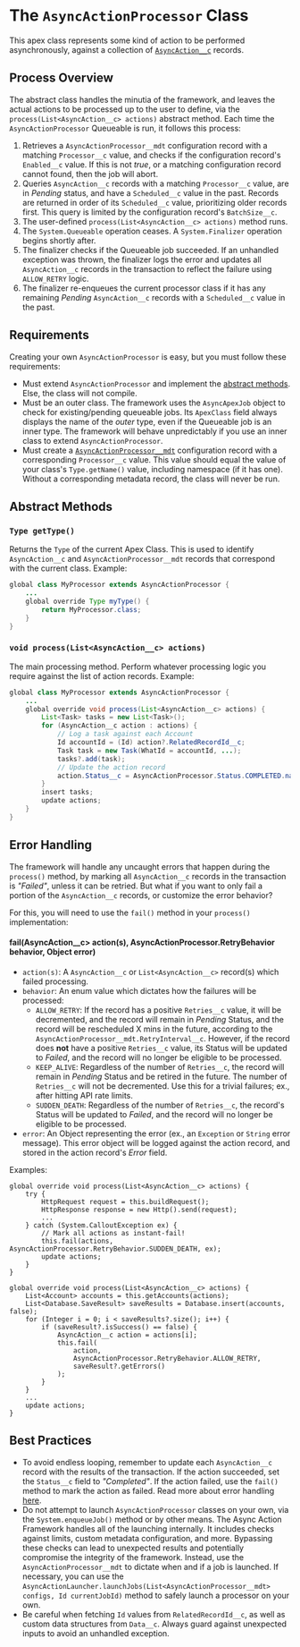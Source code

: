 # The `AsyncActionProcessor` Class

This apex class represents some kind of action to be performed asynchronously, against a collection of [`AsyncAction__c`](/docs/ASYNCACTIONOBJECT.md) records.

## Process Overview

The abstract class handles the minutia of the framework, and leaves the actual actions to be processed up to the user to define, via the `process(List<AsyncAction__c> actions)` abstract method. Each time the `AsyncActionProcessor` Queueable is run, it follows this process:

1. Retrieves a `AsyncActionProcessor__mdt` configuration record with a matching `Processor__c` value, and checks if the configuration record's `Enabled__c` value. If this is not _true_, or a matching configuration record cannot found, then the job will abort.
2. Queries `AsyncAction__c` records with a matching `Processor__c` value, are in _Pending_ status, and have a `Scheduled__c` value in the past. Records are returned in order of its `Scheduled__c` value, prioritizing older records first. This query is limited by the configuration record's `BatchSize__c`.
3. The user-defined `process(List<AsyncAction__c> actions)` method runs.
4. The `System.Queueable` operation ceases. A `System.Finalizer` operation begins shortly after.
5. The finalizer checks if the Queueable job succeeded. If an unhandled exception was thrown, the finalizer logs the error and updates all `AsyncAction__c` records in the transaction to reflect the failure using `ALLOW_RETRY` logic.
6. The finalizer re-enqueues the current processor class if it has any remaining _Pending_ `AsyncAction__c` records with a `Scheduled__c` value in the past.

## Requirements

Creating your own `AsyncActionProcessor` is easy, but you must follow these requirements:

-   Must extend `AsyncActionProcessor` and implement the [abstract methods](#abstract-methods). Else, the class will not compile.
-   Must be an outer class. The framework uses the `AsyncApexJob` object to check for existing/pending queueable jobs. Its `ApexClass` field always displays the name of the _outer_ type, even if the Queueable job is an inner type. The framework will behave unpredictably if you use an inner class to extend `AsyncActionProcessor`.
-   Must create a [`AsyncActionProcessor__mdt`](/docs/PROCESSORSETTINGS.md) configuration record with a corresponding `Processor__c` value. This value should equal the value of your class's `Type.getName()` value, including namespace (if it has one). Without a corresponding metadata record, the class will never be run.

## Abstract Methods

### `Type getType()`

Returns the `Type` of the current Apex Class. This is used to identify `AsyncAction__c` and `AsyncActionProcessor__mdt` records that correspond with the current class. Example:

```java
global class MyProcessor extends AsyncActionProcessor {
    ...
    global override Type myType() {
        return MyProcessor.class;
    }
}
```

### `void process(List<AsyncAction__c> actions)`

The main processing method. Perform whatever processing logic you require against the list of action records. Example:

```java
global class MyProcessor extends AsyncActionProcessor {
    ...
    global override void process(List<AsyncAction__c> actions) {
        List<Task> tasks = new List<Task>();
        for (AsyncAction__c action : actions) {
            // Log a task against each Account
            Id accountId = (Id) action?.RelatedRecordId__c;
            Task task = new Task(WhatId = accountId, ...);
            tasks?.add(task);
            // Update the action record
            action.Status__c = AsyncActionProcessor.Status.COMPLETED.name();
        }
        insert tasks;
        update actions;
    }
}
```

## Error Handling

The framework will handle any uncaught errors that happen during the `process()` method, by marking all `AsyncAction__c` records in the transaction is _"Failed"_, unless it can be retried. But what if you want to only fail a portion of the `AsyncAction__c` records, or customize the error behavior?

For this, you will need to use the `fail()` method in your `process()` implementation:

#### fail(AsyncAction\_\_c> action(s), AsyncActionProcessor.RetryBehavior behavior, Object error)

-   `action(s)`: A `AsyncAction__c` or `List<AsyncAction__c>` record(s) which failed processing.
-   `behavior`: An enum value which dictates how the failures will be processed:
    -   `ALLOW_RETRY`: If the record has a positive `Retries__c` value, it will be decremented, and the record will remain in _Pending_ Status, and the record will be rescheduled X mins in the future, according to the `AsyncActionProcessor__mdt.RetryInterval__c`. However, if the record does **not** have a positive `Retries__c` value, its Status will be updated to _Failed_, and the record will no longer be eligible to be processed.
    -   `KEEP_ALIVE`: Regardless of the number of `Retries__c`, the record will remain in _Pending_ Status and be retired in the future. The number of `Retries__c` will not be decremented. Use this for a trivial failures; ex., after hitting API rate limits.
    -   `SUDDEN_DEATH`: Regardless of the number of `Retries__c`, the record's Status will be updated to _Failed_, and the record will no longer be eligible to be processed.
-   `error`: An Object representing the error (ex., an `Exception` or `String` error message). This error object will be logged against the action record, and stored in the action record's _Error_ field.

Examples:

```
global override void process(List<AsyncAction__c> actions) {
    try {
        HttpRequest request = this.buildRequest();
        HttpResponse response = new Http().send(request);
        ...
    } catch (System.CalloutException ex) {
        // Mark all actions as instant-fail!
        this.fail(actions, AsyncActionProcessor.RetryBehavior.SUDDEN_DEATH, ex);
        update actions;
    }
}
```

```
global override void process(List<AsyncAction__c> actions) {
    List<Account> accounts = this.getAccounts(actions);
    List<Database.SaveResult> saveResults = Database.insert(accounts, false);
    for (Integer i = 0; i < saveResults?.size(); i++) {
        if (saveResult?.isSuccess() == false) {
            AsyncAction__c action = actions[i];
            this.fail(
                action,
                AsyncActionProcessor.RetryBehavior.ALLOW_RETRY,
                saveResult?.getErrors()
            );
        }
    }
    ...
    update actions;
}
```

## Best Practices

-   To avoid endless looping, remember to update each `AsyncAction__c` record with the results of the transaction. If the action succeeded, set the `Status__c` field to _"Completed"_. If the action failed, use the `fail()` method to mark the action as failed. Read more about error handling [here](#error-handling).
-   Do not attempt to launch `AsyncActionProcessor` classes on your own, via the `System.enqueueJob()` method or by other means. The Async Action Framework handles all of the launching internally. It includes checks against limits, custom metadata configuration, and more. Bypassing these checks can lead to unexpected results and potentially compromise the integrity of the framework. Instead, use the `AsyncActionProcessor__mdt` to dictate when and if a job is launched. If necessary, you can use the `AsyncActionLauncher.launchJobs(List<AsyncActionProcessor__mdt> configs, Id currentJobId)` method to safely launch a processor on your own.
-   Be careful when fetching `Id` values from `RelatedRecordId__c`, as well as custom data structures from `Data__c`. Always guard against unexpected inputs to avoid an unhandled exception.
